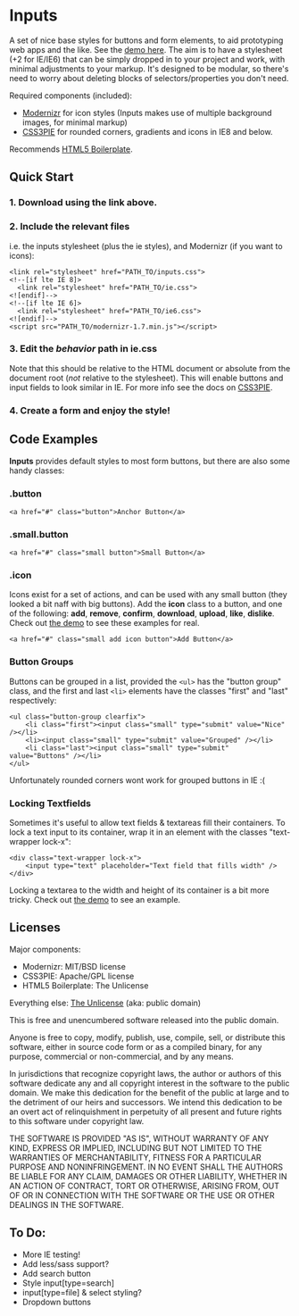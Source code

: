 Inputs
======
A set of nice base styles for buttons and form elements, to aid prototyping web apps and the like. See the [demo here](http://pigment.github.com/inputs/). The aim is to have a stylesheet (+2 for IE/IE6) that can be simply dropped in to your project and work, with minimal adjustments to your markup. It's designed to be modular, so there's need to worry about deleting blocks of selectors/properties you don't need.

Required components (included):

* [Modernizr](http://www.modernizr.com/) for icon styles (Inputs makes use of multiple background images, for minimal markup)
* [CSS3PIE](http://css3pie.com/) for rounded corners, gradients and icons in IE8 and below.

Recommends [HTML5 Boilerplate](http://html5boilerplate.com/).

Quick Start
-----------
### 1. Download using the link above.

### 2. Include the relevant files

i.e. the inputs stylesheet (plus the ie styles), and Modernizr (if you want to icons):

    <link rel="stylesheet" href="PATH_TO/inputs.css">  
    <!--[if lte IE 8]>  
      <link rel="stylesheet" href="PATH_TO/ie.css">  
    <![endif]-->  
    <!--[if lte IE 6]>  
      <link rel="stylesheet" href="PATH_TO/ie6.css">  
    <![endif]-->
    <script src="PATH_TO/modernizr-1.7.min.js"></script>

### 3. Edit the _behavior_ path in ie.css

Note that this should be relative to the HTML document or absolute from the document root (_not_ relative to the stylesheet). This will enable buttons and input fields to look similar in IE. For more info see the docs on [CSS3PIE](http://css3pie.com/documentation/known-issues/#relative-paths).

### 4. Create a form and enjoy the style!

Code Examples
--------

**Inputs** provides default styles to most form buttons, but there are also some handy classes:

### .button 

    <a href="#" class="button">Anchor Button</a>

### .small.button 

    <a href="#" class="small button">Small Button</a>

### .icon

Icons exist for a set of actions, and can be used with any small button (they looked a bit naff with big buttons). Add the **icon** class to a button, and one of the following: **add**, **remove**, **confirm**, **download**, **upload**, **like**, **dislike**. Check out [the demo](http://pigment.github.com/inputs/) to see these examples for real.

    <a href="#" class="small add icon button">Add Button</a>


### Button Groups
Buttons can be grouped in a list, provided the `<ul>` has the "button group" class, and the first and last `<li>` elements have the classes "first" and "last" respectively:

    <ul class="button-group clearfix">  
        <li class="first"><input class="small" type="submit" value="Nice" /></li>  
        <li><input class="small" type="submit" value="Grouped" /></li>  
        <li class="last"><input class="small" type="submit" value="Buttons" /></li>  
    </ul>

Unfortunately rounded corners wont work for grouped buttons in IE :(

### Locking Textfields

Sometimes it's useful to allow text fields & textareas fill their containers. To lock a text input to its container, wrap it in an element with the classes "text-wrapper lock-x":

    <div class="text-wrapper lock-x">
        <input type="text" placeholder="Text field that fills width" />
    </div>

Locking a textarea to the width and height of its container is a bit more tricky. Check out [the demo](http://pigment.github.com/inputs/) to see an example.

Licenses
--------
Major components:

* Modernizr: MIT/BSD license
* CSS3PIE: Apache/GPL license
* HTML5 Boilerplate: The Unlicense

Everything else: [The Unlicense](http://unlicense.org/) (aka: public domain)

This is free and unencumbered software released into the public domain.

Anyone is free to copy, modify, publish, use, compile, sell, or
distribute this software, either in source code form or as a compiled
binary, for any purpose, commercial or non-commercial, and by any
means.

In jurisdictions that recognize copyright laws, the author or authors
of this software dedicate any and all copyright interest in the
software to the public domain. We make this dedication for the benefit
of the public at large and to the detriment of our heirs and
successors. We intend this dedication to be an overt act of
relinquishment in perpetuity of all present and future rights to this
software under copyright law.

THE SOFTWARE IS PROVIDED "AS IS", WITHOUT WARRANTY OF ANY KIND,
EXPRESS OR IMPLIED, INCLUDING BUT NOT LIMITED TO THE WARRANTIES OF
MERCHANTABILITY, FITNESS FOR A PARTICULAR PURPOSE AND NONINFRINGEMENT.
IN NO EVENT SHALL THE AUTHORS BE LIABLE FOR ANY CLAIM, DAMAGES OR
OTHER LIABILITY, WHETHER IN AN ACTION OF CONTRACT, TORT OR OTHERWISE,
ARISING FROM, OUT OF OR IN CONNECTION WITH THE SOFTWARE OR THE USE OR
OTHER DEALINGS IN THE SOFTWARE.

To Do:
------
* More IE testing!
* Add less/sass support?
* Add search button
* Style input[type=search]
* input[type=file] & select styling?
* Dropdown buttons